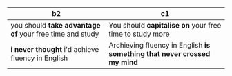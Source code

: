 b2                                                        | c1
----------------------------------------------------------|----------------------------------------------------------------------
you should **take advantage of** your free time and study | You should **capitalise on** your free time to study more
**i never thought** i'd achieve fluency in English        | Archieving fluency in English **is something that never crossed my mind**